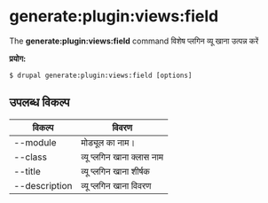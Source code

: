 # generate:plugin:views:field
The **generate:plugin:views:field** command विशेष प्लगिन व्यू खाना उत्पन्न करें

**प्रयोग:**
```
$ drupal generate:plugin:views:field [options] 
```

## उपलब्ध विकल्प
विकल्प | विवरण
-------|-------------
--module | मोड्यूल का नाम।
--class | व्यू प्लगिन खाना क्लास नाम
--title | व्यू प्लगिन खाना शीर्षक
--description | व्यू प्लगिन खाना विवरण
